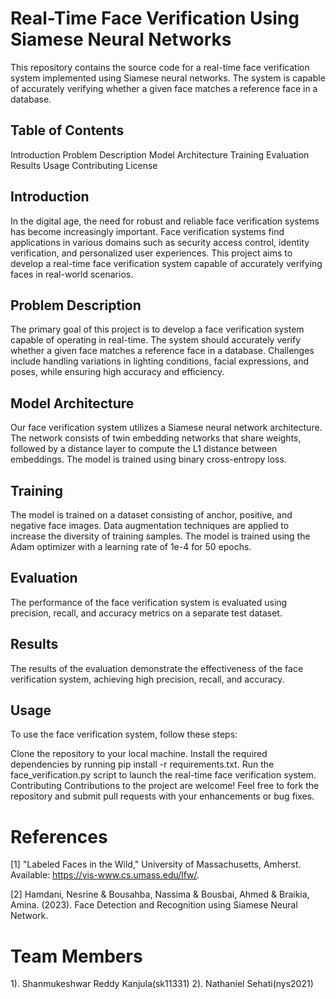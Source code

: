 # Real-Time Face Verification Using Siamese Neural Networks
This repository contains the source code for a real-time face verification system implemented using Siamese neural networks. The system is capable of accurately verifying whether a given face matches a reference face in a database.

## Table of Contents
Introduction
Problem Description
Model Architecture
Training
Evaluation
Results
Usage
Contributing
License

## Introduction
In the digital age, the need for robust and reliable face verification systems has become increasingly important. Face verification systems find applications in various domains such as security access control, identity verification, and personalized user experiences. This project aims to develop a real-time face verification system capable of accurately verifying faces in real-world scenarios.

## Problem Description
The primary goal of this project is to develop a face verification system capable of operating in real-time. The system should accurately verify whether a given face matches a reference face in a database. Challenges include handling variations in lighting conditions, facial expressions, and poses, while ensuring high accuracy and efficiency.

## Model Architecture
Our face verification system utilizes a Siamese neural network architecture. The network consists of twin embedding networks that share weights, followed by a distance layer to compute the L1 distance between embeddings. The model is trained using binary cross-entropy loss.

## Training
The model is trained on a dataset consisting of anchor, positive, and negative face images. Data augmentation techniques are applied to increase the diversity of training samples. The model is trained using the Adam optimizer with a learning rate of 1e-4 for 50 epochs.

## Evaluation
The performance of the face verification system is evaluated using precision, recall, and accuracy metrics on a separate test dataset.

## Results
The results of the evaluation demonstrate the effectiveness of the face verification system, achieving high precision, recall, and accuracy.

## Usage
To use the face verification system, follow these steps:

Clone the repository to your local machine.
Install the required dependencies by running pip install -r requirements.txt.
Run the face_verification.py script to launch the real-time face verification system.
Contributing
Contributions to the project are welcome! Feel free to fork the repository and submit pull requests with your enhancements or bug fixes.

# References
[1] "Labeled Faces in the Wild," University of Massachusetts, Amherst. Available: https://vis-www.cs.umass.edu/lfw/.

[2] Hamdani, Nesrine & Bousahba, Nassima & Bousbai, Ahmed & Braikia, Amina. (2023). Face Detection and Recognition using Siamese Neural Network.


# Team Members
1). Shanmukeshwar Reddy Kanjula(sk11331) 2). Nathaniel Sehati(nys2021)
